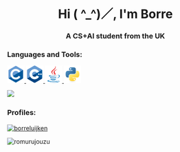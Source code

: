 <h1 align="center">Hi ( ^_^)／, I'm Borre</h1>
<h3 align="center">A CS+AI student from the UK</h3>

<h3 align="left">Languages and Tools:</h3>
<p align="left"> <a href="https://www.cprogramming.com/" target="_blank" rel="noreferrer"> <img src="https://raw.githubusercontent.com/devicons/devicon/master/icons/c/c-original.svg" alt="c" width="40" height="40"/> </a> <a href="https://www.w3schools.com/cpp/" target="_blank" rel="noreferrer"> <img src="https://raw.githubusercontent.com/devicons/devicon/master/icons/cplusplus/cplusplus-original.svg" alt="cplusplus" width="40" height="40"/> </a> <a href="https://www.java.com" target="_blank" rel="noreferrer"> <img src="https://raw.githubusercontent.com/devicons/devicon/master/icons/java/java-original.svg" alt="java" width="40" height="40"/> </a> <a href="https://www.python.org" target="_blank" rel="noreferrer"> <img src="https://raw.githubusercontent.com/devicons/devicon/master/icons/python/python-original.svg" alt="python" width="40" height="40"/> </a> </p>
<p align="left"> <img src="https://www.codewars.com/users/romurujouzu/badges/micro"/> </p>

<h3 align="left">Profiles:</h3>
<p align="left">
<a href="https://linkedin.com/in/borreluijken" target="blank"><img align="center" src="https://raw.githubusercontent.com/rahuldkjain/github-profile-readme-generator/master/src/images/icons/Social/linked-in-alt.svg" alt="borreluijken" height="30" width="40" /></a>
</p>

<p align="left"> <img src="https://komarev.com/ghpvc/?username=romurujouzu&label=Profile%20views&color=0e75b6&style=flat" alt="romurujouzu" /> </p>
